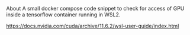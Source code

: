 About
A small docker compose code snippet to check for access of GPU inside a tensorflow container running in WSL2.

https://docs.nvidia.com/cuda/archive/11.6.2/wsl-user-guide/index.html
